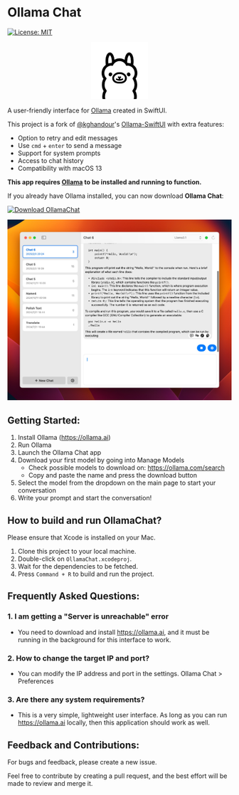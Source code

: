 # Ollama Chat
[![License: MIT](https://img.shields.io/badge/License-MIT-yellow.svg)](https://opensource.org/licenses/MIT)

<p align="center">
    <img src="assets/images/OllamaSwift.svg" width="128">
</p>

A user-friendly interface for [Ollama](https://ollama.ai) created in SwiftUI.

This project is a fork of [@kghandour](https://github.com/kghandour)'s [Ollama-SwiftUI](https://github.com/kghandour/Ollama-SwiftUI) with extra features:

- Option to retry and edit messages
- Use `cmd` + `enter` to send a message
- Support for system prompts
- Access to chat history
- Compatibility with macOS 13

**This app requires [Ollama](https://ollama.ai) to be installed and running to function.**

If you already have Ollama installed, you can now download **Ollama Chat**:

[![Download OllamaChat](https://img.shields.io/badge/Download-OllamaChat-green?style=for-the-badge&logo=apple)](https://github.com/rijieli/OllamaChat/releases/latest/download/OllamaChat.dmg)

<p align="center">
    <img src="assets/images/Preview.jpeg" width="640">
</p>

## Getting Started:
1. Install Ollama (https://ollama.ai)
2. Run Ollama
3. Launch the Ollama Chat app
4. Download your first model by going into Manage Models
    - Check possible models to download on: https://ollama.com/search
    - Copy and paste the name and press the download button
5. Select the model from the dropdown on the main page to start your conversation
6. Write your prompt and start the conversation!

## How to build and run OllamaChat?

Please ensure that Xcode is installed on your Mac.

1. Clone this project to your local machine.
2. Double-click on `OllamaChat.xcodeproj`.
3. Wait for the dependencies to be fetched.
4. Press `Command + R` to build and run the project.

## Frequently Asked Questions:
### 1. I am getting a "Server is unreachable" error
- You need to download and install https://ollama.ai, and it must be running in the background for this interface to work.

### 2. How to change the target IP and port?
- You can modify the IP address and port in the settings. Ollama Chat > Preferences

### 3. Are there any system requirements?
- This is a very simple, lightweight user interface. As long as you can run https://ollama.ai locally, then this application should work as well.

## Feedback and Contributions:
For bugs and feedback, please create a new issue.

Feel free to contribute by creating a pull request, and the best effort will be made to review and merge it.
